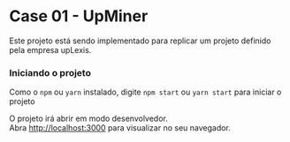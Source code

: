 # Case 01 - UpMiner

Este projeto está sendo implementado para replicar um projeto definido pela empresa upLexis.

### Iniciando o projeto

Como o `npm` ou `yarn` instalado, digite `npm start` ou `yarn start` para iniciar o projeto

O projeto irá abrir em modo desenvolvedor.\
Abra [http://localhost:3000](http://localhost:3000) para visualizar no seu navegador.
